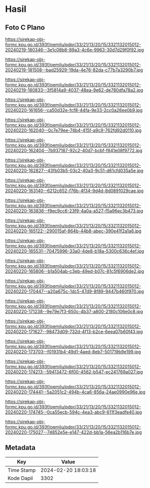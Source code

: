 # Hasil

## Foto C Plano

https://sirekap-obj-formc.kpu.go.id/393f/pemilu/pdpr/33/21/13/20/15/3321132015012-20240219-180346--3e1c08b8-89a3-4c6e-9963-30d7d29f0f92.jpg

https://sirekap-obj-formc.kpu.go.id/393f/pemilu/pdpr/33/21/13/20/15/3321132015012-20240219-181508--bad25929-19da-4e76-82da-c77b7a3290b7.jpg

https://sirekap-obj-formc.kpu.go.id/393f/pemilu/pdpr/33/21/13/20/15/3321132015012-20240219-180833--3f5814a9-4037-48ea-9e62-de780dfa78a2.jpg

https://sirekap-obj-formc.kpu.go.id/393f/pemilu/pdpr/33/21/13/20/15/3321132015012-20240220-161656--ca50d32e-fcf8-44fa-9e33-2cc0a26ee0b9.jpg

https://sirekap-obj-formc.kpu.go.id/393f/pemilu/pdpr/33/21/13/20/15/3321132015012-20240220-162040--0c7e79ee-74b4-415f-a9c9-762fd92d0110.jpg

https://sirekap-obj-formc.kpu.go.id/393f/pemilu/pdpr/33/21/13/20/15/3321132015012-20240220-162404--7b937187-92c2-40d7-bcbf-f841e08f9772.jpg

https://sirekap-obj-formc.kpu.go.id/393f/pemilu/pdpr/33/21/13/20/15/3321132015012-20240220-162827--43fb03b5-03c2-40a3-9c51-d61cfd035a5e.jpg

https://sirekap-obj-formc.kpu.go.id/393f/pemilu/pdpr/33/21/13/20/15/3321132015012-20240220-163140--6212c652-f76b-4f34-9d4d-8d0891029cae.jpg

https://sirekap-obj-formc.kpu.go.id/393f/pemilu/pdpr/33/21/13/20/15/3321132015012-20240220-163836--f9ec9cc6-23f9-4a0a-a527-f5a96ec3b473.jpg

https://sirekap-obj-formc.kpu.go.id/393f/pemilu/pdpr/33/21/13/20/15/3321132015012-20240220-165122--290015af-864b-44b8-abec-390e41f2a1a6.jpg

https://sirekap-obj-formc.kpu.go.id/393f/pemilu/pdpr/33/21/13/20/15/3321132015012-20240220-165531--70475996-33a0-4de8-b18a-5300c636c4ef.jpg

https://sirekap-obj-formc.kpu.go.id/393f/pemilu/pdpr/33/21/13/20/15/3321132015012-20240220-165806--b1a504ab-c3eb-49ed-b07c-81c5f6906de2.jpg

https://sirekap-obj-formc.kpu.go.id/393f/pemilu/pdpr/33/21/13/20/15/3321132015012-20240220-170447--a20a675c-1dc5-47d9-8f89-9447b460f970.jpg

https://sirekap-obj-formc.kpu.go.id/393f/pemilu/pdpr/33/21/13/20/15/3321132015012-20240220-171238--9e79e7f3-650c-4b37-a800-2180c106e0c8.jpg

https://sirekap-obj-formc.kpu.go.id/393f/pemilu/pdpr/33/21/13/20/15/3321132015012-20240220-171627--98473d09-732d-4f13-b2ce-6eea07b60f43.jpg

https://sirekap-obj-formc.kpu.go.id/393f/pemilu/pdpr/33/21/13/20/15/3321132015012-20240220-173703--f01931b4-49d1-4aed-8eb7-501719b9e199.jpg

https://sirekap-obj-formc.kpu.go.id/393f/pemilu/pdpr/33/21/13/20/15/3321132015012-20240220-174213--59413472-6f00-4562-b547-ec241769a027.jpg

https://sirekap-obj-formc.kpu.go.id/393f/pemilu/pdpr/33/21/13/20/15/3321132015012-20240220-174441--5a2051c2-494b-4ca6-856a-24ae0990e96e.jpg

https://sirekap-obj-formc.kpu.go.id/393f/pemilu/pdpr/33/21/13/20/15/3321132015012-20240220-174745--0ca55ecb-594c-4ea3-abc9-611f3eadfe40.jpg

https://sirekap-obj-formc.kpu.go.id/393f/pemilu/pdpr/33/21/13/20/15/3321132015012-20240220-175027--74852e5e-e147-422d-bb1a-56ea2b116b7e.jpg


## Metadata

| Key        | Value               |
| ---------- | ------------------- |
| Time Stamp | 2024-02-20 18:03:18 |
| Kode Dapil | 3302                |



